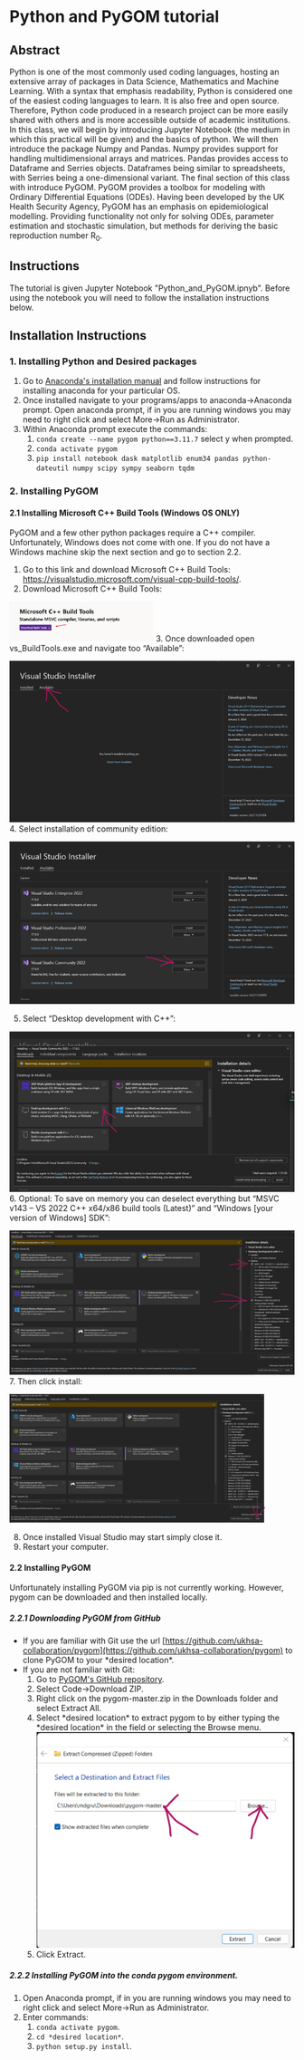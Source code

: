 # Python and PyGOM tutorial


## Abstract
Python is one of the most commonly used coding languages, hosting an extensive array of packages in Data Science, Mathematics and Machine Learning. With a syntax that emphasis readability, Python is considered one of the easiest coding languages to learn. It is also free and open source. Therefore, Python code produced in a research project can be more easily shared with others and is more accessible outside of academic institutions. In this class, we will begin by introducing Jupyter Notebook (the medium in which this practical will be given) and the basics of python. We will then introduce the package Numpy and Pandas. Numpy provides support for handling multidimensional arrays and matrices. Pandas provides access to Dataframe and Serries objects. Dataframes being similar to spreadsheets, with Serries being a one-dimensional variant. The final section of this class with introduce PyGOM. PyGOM provides a toolbox for modeling with Ordinary Differential Equations (ODEs). Having been developed by the UK Health Security Agency, PyGOM has an emphasis on epidemiological modelling. Providing functionality not only for solving ODEs, parameter estimation and stochastic simulation, but methods for deriving the basic reproduction number R<sub>0</sub>. 

## Instructions

The tutorial is given Jupyter Notebook "Python_and_PyGOM.ipnyb". Before using the notebook you will need to follow the installation instructions below.

## Installation Instructions

### 1. Installing Python and Desired packages

1. Go to [Anaconda's installation manual](https://docs.anaconda.com/free/anaconda/install/index.html) and follow instructions for installing anaconda for your particular OS.
2. Once installed navigate to your programs/apps to anaconda->Anaconda prompt. Open anaconda prompt, if in you are running windows you may need to right click and select More->Run as Administrator.
3. Within Anaconda prompt execute the commands:
   1. `conda create --name pygom python==3.11.7` select y when prompted.
   2.	`conda activate pygom`
   3.	`pip install notebook dask matplotlib enum34 pandas python-dateutil numpy scipy sympy seaborn tqdm`

### 2. Installing PyGOM
#### 2.1 Installing Microsoft C++ Build Tools (Windows OS ONLY)
PyGOM and a few other python packages require a C++ compiler. Unfortunately, Windows does not come with one. If you do not have a Windows machine skip the next section and go to section 2.2.
1. Go to this link and download Microsoft C++ Build Tools: https://visualstudio.microsoft.com/visual-cpp-build-tools/.
2. Download Microsoft C++ Build Tools:

![image info](./readme_images/Download%20Microsoft%20C++%20Build%20Tools.png)
3. Once downloaded open vs_BuildTools.exe and navigate too “Available”:

![image info](./readme_images/Available.png)
4. Select installation of community edition:

![image info](./readme_images/community_edition.png)

5. Select “Desktop development with C++”:

![image info](./readme_images/Desktop_development.png)
6. Optional: To save on memory you can deselect everything but “MSVC v143 – VS 2022 C++ x64/x86 build tools (Latest)” and “Windows [your version of Windows] SDK”:

![image info](./readme_images/memory_save.png)
7. Then click install:

![image info](./readme_images/install_build_tools.png)

8. Once installed Visual Studio may start simply close it.
9. Restart your computer.

#### 2.2	Installing PyGOM
Unfortunately installing PyGOM via pip is not currently working. However, pygom can be downloaded and then installed locally.

##### 2.2.1 Downloading PyGOM from GitHub
* If you are familiar with Git use the url [https://github.com/ukhsa-collaboration/pygom](https://github.com/ukhsa-collaboration/pygom) to clone PyGOM to your \*desired location\*.
* If you are not familiar with Git:
  1. Go to [PyGOM's GitHub repository](https://github.com/ukhsa-collaboration/pygom).
  2. Select Code->Download ZIP.
  3. Right click on the pygom-master.zip in the Downloads folder and select Extract All.
  4. Select \*desired location\* to extract pygom to by either typing the \*desired location\* in the field or selecting the Browse menu.
![image info](./readme_images/extracting_pygom.png)
  5. Click Extract.

##### 2.2.2 Installing PyGOM into the conda pygom environment.
1. Open Anaconda prompt, if in you are running windows you may need to right click and select More->Run as Administrator.
2. Enter commands: 
   1. `conda activate pygom`.
   2. `cd *desired location*`.
   3. `python setup.py install`.




